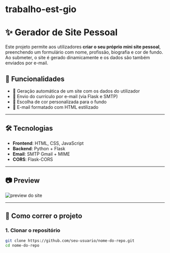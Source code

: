 ﻿# trabalho-est-gio
# ✨ Gerador de Site Pessoal

Este projeto permite aos utilizadores **criar o seu próprio mini site pessoal**, preenchendo um formulário com nome, profissão, biografia e cor de fundo. Ao submeter, o site é gerado dinamicamente e os dados são também enviados por e-mail.

## 🚀 Funcionalidades

- 🧾 Geração automática de um site com os dados do utilizador
- 💌 Envio do currículo por e-mail (via Flask e SMTP)
- 🎨 Escolha de cor personalizada para o fundo
- 📧 E-mail formatado com HTML estilizado

---

## 🛠️ Tecnologias

- **Frontend**: HTML, CSS, JavaScript
- **Backend**: Python + Flask
- **Email**: SMTP Gmail + MIME
- **CORS**: Flask-CORS

---

## 📷 Preview

![preview do site](./screenshot.png)

---

## 🧪 Como correr o projeto

### 1. Clonar o repositório
```bash
git clone https://github.com/seu-usuario/nome-do-repo.git
cd nome-do-repo
